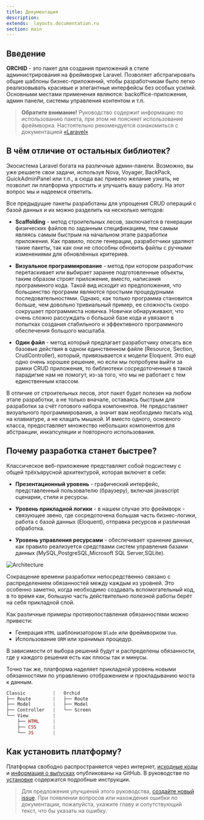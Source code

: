```yaml
---
title: Документация
description: 
extends: _layouts.documentation.ru
section: main
---
```


## Введение

**ORCHID** - это пакет для создания приложений в стиле администрирования на фреймворке Laravel. Позволяет абстрагировать общие шаблоны бизнес-приложений, чтобы разработчикам было легко реализовывать красивые и элегантные интерфейсы без особых усилий. Основными местами применения являются: backoffice-приложения, админ панели, системы управления контентом и т.п.


> **Обратите внимание!** Руководство содержит информацию по использованию пакета, при этом не поясняет использование фреймворка. Настоятельно рекомендуется ознакомиться с документацией [«Laravel»](https://laravel.com/docs/)



## В чём отличие от остальных библиотек?

Экосистема Laravel богата на различные админ-панели. Возможно, 
вы уже решаете свои задачи, используя Nova, Voyager, BackPack, QuickAdminPanel или т.п., 
а сюда вас привело желание узнать, не позволит ли платформа упростить и улучшить вашу работу. 
На этот вопрос мы и надеемся ответить.

Все предыдущие пакеты разработаны для упрощения CRUD операций с базой данных и
 их можно разделить на несколько методов:

- **Scaffolding** - метод строительных лесов, заключается в генерации физических файлов
по заданным спецификациям, тем самым являясь самым быстрым на начальном этапе разработки приложения.
Как правило, после генерации, разработчики удаляют такие пакеты, так как они не способны обновить
файлы с ручными изменениями для обновлённых критериев. 

- **Визуальное программирование** - метод при котором разработчик перетаскивает или выбирает заранее подготовленные 
объекты, таким образом строят приложение, вместо, написания программного кода. Такой вид исходит из предположения, что большинство программ являются простыми процедурными
последовательностями. Однако, как только программа становится больше, чем довольно тривиальный пример, 
ее сложность скоро сокрушает программиста новичка. Новички обнаруживают, что очень сложно рассуждать о большой базе кода и 
 увязают в попытках создания стабильного и эффективного программного обеспечения большого масштаба.

- **Один файл** - метод который предлагает разработчику описать все базовые действия в одном единственном файле (Resource, Section, CrudController),
который, привязывается к модели Eloquent. Это ещё одно очень хорошее решение, но если мы попробуем выйти за рамки CRUD приложения, то 
библиотеки сосредоточенные в такой парадигме нам не помогут, из-за того, что мы не работает с тем единственным классом. 


В отличие от  строительных лесов, этот пакет будет полезен на любом этапе разработки, а не только вначале, оставаясь быстрым для разработки за счёт готового набора компонентов.
Не предоставляет визуального программирования, а значит вам необходимо писать код на клавиатуре, а не клацать мышкой.
И вместо одного, основного класса, предоставляет множество небольших компонентов для абстракции, инкапсуляции и повторного использования. 



## Почему разработка станет быстрее?

Классическое веб-приложение представляет собой подсистему с общей трёхъярусной архитектурой, которая включет в себя:

- **Презентационный уровень** - графический интерфейс, представленный пользователю (браузеру), включая javascript сценарии, стили и ресурсы.

- **Уровень прикладной логики** - в нашем случае это фреймворк - связующее звено, где сосредоточена большая часть бизнес-логики, работа с базой данных (Eloquent), отправка ресурсов и различная обработка.

- **Уровень управления ресурсами** - обеспечивает хранение данных, как правило реализуется средствами систем управления базами данных (MySQL,PostgreSQL,Microsoft SQL Server,SQLite).
 
 
![Architecture](https://orchid.software/assets/img/scheme/architecture.jpg)

Сокращение времени разработки непосредственно связано с распределением обязанностей между каждым из уровней. Это особенно заметно, когда необходимо создавать вспомогательный код, в то время как, большую часть действительно полезной работы берёт на себя прикладной слой.

Как различные примеры противопоставления обязанностями можно привести:
- Генерация `HTML` шаблонизатором `Blade` или фреймворком `Vue`.
- Использование `ORM` или хранимых процедур.

В зависимости от выбора решений будут и распределены обязанности, где у каждого решения есть как плюсы так и минусы.

Точно так же, платформа наделяет прикладной уровень новыми обязанностями по управлению отображением и прокладыванию моста к данным.

```php
Classic          |   Orchid
├── Route        |   ├── Route   
├── Model        |   ├── Model 
├── Controller   |   └── Screen
└── View         |
    ├── HTML     |
    ├── CSS      |
    └── JS       |
```

## Как установить платформу?

Платформа свободно распространяется через интернет, [исходные коды](https://github.com/orchidsoftware/platform) и [информация о выпусках](https://github.com/orchidsoftware/platform/releases) опубликованы на GitHub. В руководстве по [установке](/ru/docs/installation/) содержатся подробные инструкции. 


> Для предложения улучшений этого руководства, [создайте новый issue](https://github.com/orchidsoftware/orchid.software/issues). 
При появлении вопросов или нахождения ошибки по документации, пожалуйста, укажите главу и сопутствующий текст, что бы указать на ошибку.
